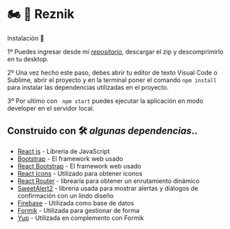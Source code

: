 #  🏍️ 💨 Reznik    


Instalación 🔧 

1º Puedes ingresar desde mi *[repositorio](https://github.com/gastonavila12/ecommotos)*, descargar el zip y descomprimirlo en tu desktop.

2º Una vez hecho este paso, debes abrir tu editor de texto Visual Code o Sublime, abrir el proyecto y en la terminal poner el comando ```npm install``` para instalar las dependencias utilizadas en el proyecto.

3º Por ultimo con ``` npm start``` puedes ejecutar la aplicación en modo developer en el servidor local.


## Construido con 🛠️ _algunas dependencias_..

* [React js](http://www.dropwizard.io/1.0.2/docs/) - Libreria de JavaScript
* [Bootstrap](https://getbootstrap.com/) - El framework web usado
* [React Bootstrap](https://react-bootstrap.github.io/) - El framework web usado
* [React Icons](https://react-icons.github.io/react-icons/) - Utilizado para obtener iconos 
* [React Router](https://v5.reactrouter.com/web/guides/quick-start) - librearía para obtener un enrutamiento dinámico
* [SweetAlert2](https://sweetalert2.github.io/) - librería usada para mostrar alertas y diálogos de confirmación con un lindo diseño
* [Firebase](https://firebase.google.com/) - Utilizada como base de datos
* [Formik](https://formik.org/) - Utilizada para gestionar de forma 
* [Yup](https://www.npmjs.com/package/yup) - Utilizada en complemento con Formik





